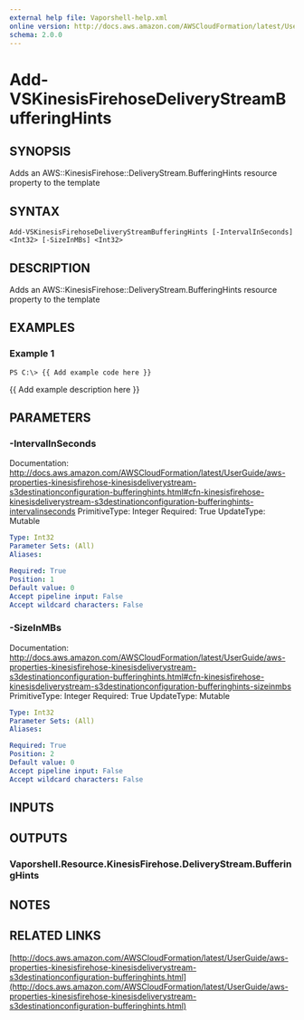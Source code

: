 ```yaml
---
external help file: Vaporshell-help.xml
online version: http://docs.aws.amazon.com/AWSCloudFormation/latest/UserGuide/aws-properties-kinesisfirehose-kinesisdeliverystream-s3destinationconfiguration-bufferinghints.html
schema: 2.0.0
---
```


# Add-VSKinesisFirehoseDeliveryStreamBufferingHints

## SYNOPSIS
Adds an AWS::KinesisFirehose::DeliveryStream.BufferingHints resource property to the template

## SYNTAX

```
Add-VSKinesisFirehoseDeliveryStreamBufferingHints [-IntervalInSeconds] <Int32> [-SizeInMBs] <Int32>
```

## DESCRIPTION
Adds an AWS::KinesisFirehose::DeliveryStream.BufferingHints resource property to the template

## EXAMPLES

### Example 1
```
PS C:\> {{ Add example code here }}
```

{{ Add example description here }}

## PARAMETERS

### -IntervalInSeconds
Documentation: http://docs.aws.amazon.com/AWSCloudFormation/latest/UserGuide/aws-properties-kinesisfirehose-kinesisdeliverystream-s3destinationconfiguration-bufferinghints.html#cfn-kinesisfirehose-kinesisdeliverystream-s3destinationconfiguration-bufferinghints-intervalinseconds
PrimitiveType: Integer
Required: True
UpdateType: Mutable

```yaml
Type: Int32
Parameter Sets: (All)
Aliases: 

Required: True
Position: 1
Default value: 0
Accept pipeline input: False
Accept wildcard characters: False
```

### -SizeInMBs
Documentation: http://docs.aws.amazon.com/AWSCloudFormation/latest/UserGuide/aws-properties-kinesisfirehose-kinesisdeliverystream-s3destinationconfiguration-bufferinghints.html#cfn-kinesisfirehose-kinesisdeliverystream-s3destinationconfiguration-bufferinghints-sizeinmbs
PrimitiveType: Integer
Required: True
UpdateType: Mutable

```yaml
Type: Int32
Parameter Sets: (All)
Aliases: 

Required: True
Position: 2
Default value: 0
Accept pipeline input: False
Accept wildcard characters: False
```

## INPUTS

## OUTPUTS

### Vaporshell.Resource.KinesisFirehose.DeliveryStream.BufferingHints

## NOTES

## RELATED LINKS

[http://docs.aws.amazon.com/AWSCloudFormation/latest/UserGuide/aws-properties-kinesisfirehose-kinesisdeliverystream-s3destinationconfiguration-bufferinghints.html](http://docs.aws.amazon.com/AWSCloudFormation/latest/UserGuide/aws-properties-kinesisfirehose-kinesisdeliverystream-s3destinationconfiguration-bufferinghints.html)

